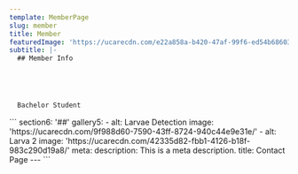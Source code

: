 ```yaml
---
template: MemberPage
slug: member
title: Member
featuredImage: 'https://ucarecdn.com/e22a858a-b420-47af-99f6-ed54b6860333/'
subtitle: |-
  ## Member Info





  Bachelor Student 

  ```
  <h>
  ```
section6: '##'
gallery5:
  - alt: Larvae Detection
    image: 'https://ucarecdn.com/9f988d60-7590-43ff-8724-940c44e9e31e/'
  - alt: Larva 2
    image: 'https://ucarecdn.com/42335d82-fbb1-4126-b18f-983c290d19a8/'
meta:
  description: This is a meta description.
  title: Contact Page
---
```


